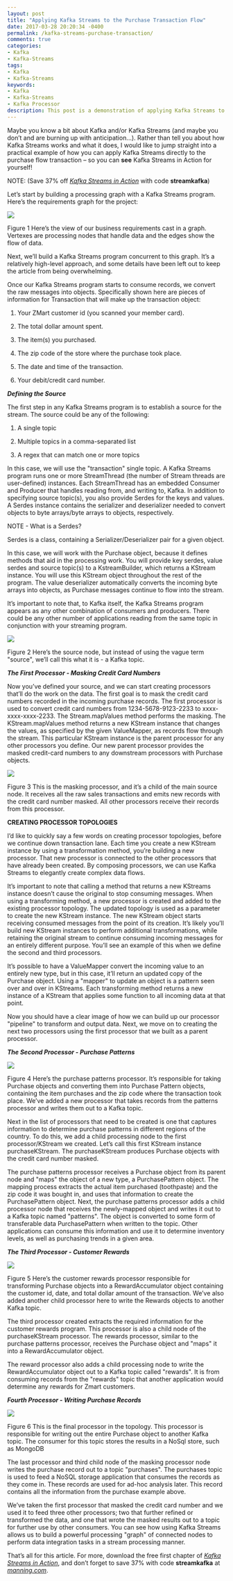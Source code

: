 ```yaml
---
layout: post
title: "Applying Kafka Streams to the Purchase Transaction Flow"
date: 2017-03-28 20:20:34 -0400
permalink: /kafka-streams-purchase-transaction/
comments: true
categories:
- Kafka
- Kafka-Streams
tags:
- Kafka
- Kafka-Streams 
keywords:
- Kafka
- Kafka-Streams
- Kafka Processor  
description: This post is a demonstration of applying Kafka Streams to a purchase transaction flow.
---
```


Maybe you know a bit about Kafka and/or Kafka Streams (and maybe you
don’t and are burning up with anticipation…). Rather than tell you about
how Kafka Streams works and what it does, I would like to jump straight
into a practical example of how you can apply Kafka Streams directly to
the purchase flow transaction – so you can **see** Kafka Streams in
Action for yourself! 

<!-- more -->

NOTE: (Save 37% off [*Kafka Streams in Action*](https://www.manning.com/books/kafka-streams-in-action) with code **streamkafka**)


Let’s start by building a processing graph with a Kafka Streams program.
Here’s the requirements graph for the project:

<img src="{{ site.media_url }}/images/ks/image1.jpg"/>

Figure 1 Here’s the view of our business requirements cast in a graph.
Vertexes are processing nodes that handle data and the edges show the
flow of data.

Next, we’ll build a Kafka Streams program concurrent to this graph. It’s
a relatively high-level approach, and some details have been left out to
keep the article from being overwhelming.

Once our Kafka Streams program starts to consume records, we convert the
raw messages into objects. Specifically shown here are pieces of
information for Transaction that will make up the transaction object:

1.  Your ZMart customer id (you scanned your member card).

2.  The total dollar amount spent.

3.  The item(s) you purchased.

4.  The zip code of the store where the purchase took place.

5.  The date and time of the transaction.

6.  Your debit/credit card number.

***Defining the Source***

The first step in any Kafka Streams program is to establish a source for
the stream. The source could be any of the following:

1.  A single topic

2.  Multiple topics in a comma-separated list

3.  A regex that can match one or more topics

In this case, we will use the "transaction" single topic. A Kafka
Streams program runs one or more StreamThread (the number of Stream
threads are user-defined) instances. Each StreamThread has an embedded
Consumer and Producer that handles reading from, and writing to, Kafka.
In addition to specifying source topic(s), you also provide Serdes for
the keys and values. A Serdes instance contains the serializer and
deserializer needed to convert objects to byte arrays/byte arrays to
objects, respectively.

NOTE - What is a Serdes?

Serdes is a class, containing a Serializer/Deserializer pair for a given
object.

In this case, we will work with the Purchase object, because it defines
methods that aid in the processing work. You will provide key serdes,
value serdes and source topic(s) to a KstreamBuilder, which returns a
KStream instance. You will use this KStream object throughout the rest
of the program. The value deserializer automatically converts the
incoming byte arrays into objects, as Purchase messages continue to flow
into the stream.

It’s important to note that, to Kafka itself, the Kafka Streams program
appears as any other combination of consumers and producers. There could
be any other number of applications reading from the same topic in
conjunction with your streaming program.

<img src="{{ site.media_url }}/images/ks/image2.jpg"/>

Figure 2 Here’s the source node, but instead of using the vague term
"source", we’ll call this what it is - a Kafka topic.

***The First Processor - Masking Credit Card Numbers***

Now you’ve defined your source, and we can start creating processors
that’ll do the work on the data. The first goal is to mask the credit
card numbers recorded in the incoming purchase records. The first
processor is used to convert credit card numbers from
1234-5678-9123-2233 to xxxx-xxxx-xxxx-2233. The Stream.mapValues method
performs the masking. The KStream.mapValues method returns a new KStream
instance that changes the values, as specified by the given ValueMapper,
as records flow through the stream. This particular KStream instance is
the parent processor for any other processors you define. Our new parent
processor provides the masked credit-card numbers to any downstream
processors with Purchase objects.

<img src="{{ site.media_url }}/images/ks/image3.jpg"/>

Figure 3 This is the masking processor, and it’s a child of the main
source node. It receives all the raw sales transactions and emits new
records with the credit card number masked. All other processors receive
their records from this processor.

**CREATING PROCESSOR TOPOLOGIES**

I’d like to quickly say a few words on creating processor topologies,
before we continue down transaction lane. Each time you create a new
KStream instance by using a transformation method, you’re building a new
processor. That new processor is connected to the other processors that
have already been created. By composing processors, we can use Kafka
Streams to elegantly create complex data flows.

It’s important to note that calling a method that returns a new KStreams
instance doesn’t cause the original to stop consuming messages. When
using a transforming method, a new processor is created and added to the
existing processor topology. The updated topology is used as a parameter
to create the new KStream instance. The new KStream object starts
receiving consumed messages from the point of its creation. It’s likely
you’ll build new KStream instances to perform additional
transformations, while retaining the original stream to continue
consuming incoming messages for an entirely different purpose. You’ll
see an example of this when we define the second and third processors.

It’s possible to have a ValueMapper convert the incoming value to an
entirely new type, but in this case, it’ll return an updated copy of the
Purchase object. Using a "mapper" to update an object is a pattern seen
over and over in KStreams. Each transforming method returns a new
instance of a KStream that applies some function to all incoming data at
that point.

Now you should have a clear image of how we can build up our processor
"pipeline" to transform and output data. Next, we move on to creating
the next two processors using the first processor that we built as a
parent processor.

***The Second Processor - Purchase Patterns***

<img src="{{ site.media_url }}/images/ks/image4.jpg"/>

Figure 4 Here’s the purchase patterns processor. It’s responsible for
taking Purchase objects and converting them into Purchase Pattern
objects, containing the item purchases and the zip code where the
transaction took place. We’ve added a new processor that takes records
from the patterns processor and writes them out to a Kafka topic.

Next in the list of processors that need to be created is one that
captures information to determine purchase patterns in different regions
of the country. To do this, we add a child processing node to the first
processor/KStream we created. Let’s call this first KStream instance
purchaseKStream. The purchaseKStream produces Purchase objects with the
credit card number masked.

The purchase patterns processor receives a Purchase object from its
parent node and "maps" the object of a new type, a PurchasePattern
object. The mapping process extracts the actual item purchased
(toothpaste) and the zip code it was bought in, and uses that
information to create the PurchasePattern object. Next, the purchase
patterns processor adds a child processor node that receives the
newly-mapped object and writes it out to a Kafka topic named "patterns".
The object is converted to some form of transferable data
PurchasePattern when written to the topic. Other applications can
consume this information and use it to determine inventory levels, as
well as purchasing trends in a given area.

***The Third Processor - Customer Rewards***

<img src="{{ site.media_url }}/images/ks/image5.jpg"/>

Figure 5 Here’s the customer rewards processor responsible for
transforming Purchase objects into a RewardAccumulator object containing
the customer id, date, and total dollar amount of the transaction. We’ve
also added another child processor here to write the Rewards objects to
another Kafka topic.

The third processor created extracts the required information for the
customer rewards program. This processor is also a child node of the
purchaseKStream processor. The rewards processor, similar to the
purchase patterns processor, receives the Purchase object and "maps" it
into a RewardAccumulator object.

The reward processor also adds a child processing node to write the
RewardAccumulator object out to a Kafka topic called "rewards". It is
from consuming records from the "rewards" topic that another application
would determine any rewards for Zmart customers.

***Fourth Processor - Writing Purchase Records***

<img src="{{ site.media_url }}/images/ks/image6.jpg"/>

Figure 6 This is the final processor in the topology. This processor is
responsible for writing out the entire Purchase object to another Kafka
topic. The consumer for this topic stores the results in a NoSql store,
such as MongoDB

The last processor and third child node of the masking processor node
writes the purchase record out to a topic "purchases". The purchases
topic is used to feed a NoSQL storage application that consumes the
records as they come in. These records are used for ad-hoc analysis
later. This record contains all the information from the purchase
example above.

We’ve taken the first processor that masked the credit card number and
we used it to feed three other processors; two that further refined or
transformed the data, and one that wrote the masked results out to a
topic for further use by other consumers. You can see how using Kafka
Streams allows us to build a powerful processing "graph" of connected
nodes to perform data integration tasks in a stream processing manner.

That’s all for this article. For more, download the free first chapter
of [*Kafka Streams in
Action*](https://www.manning.com/books/kafka-streams-in-action), and
don’t forget to save 37% with code **streamkafka** at
[*manning.com*](https://www.manning.com/books/kafka-streams-in-action).
